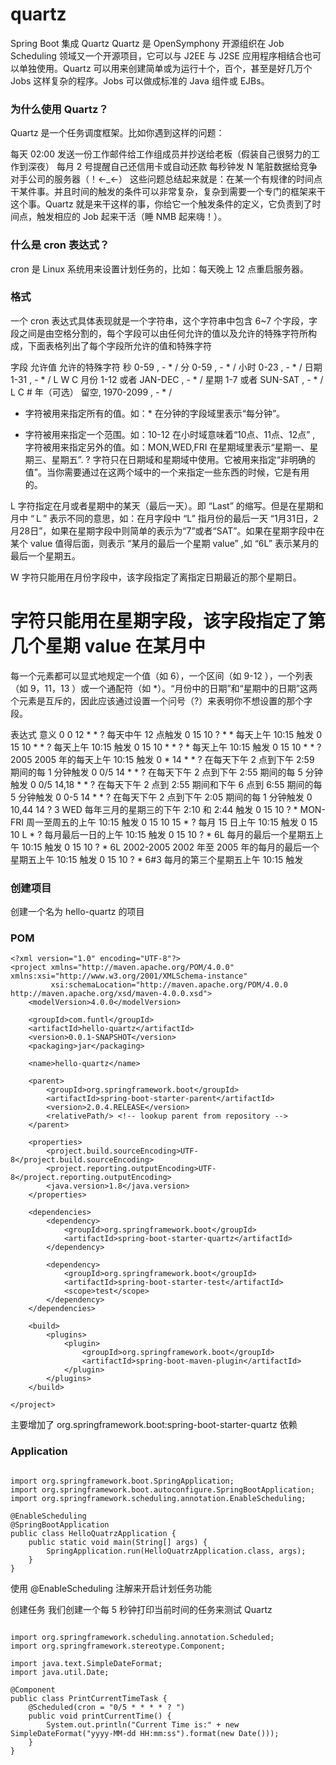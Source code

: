 # quartz
Spring Boot 集成 Quartz
Quartz 是 OpenSymphony 开源组织在 Job Scheduling 领域又一个开源项目，它可以与 J2EE 与 J2SE 应用程序相结合也可以单独使用。Quartz 可以用来创建简单或为运行十个，百个，甚至是好几万个 Jobs 这样复杂的程序。Jobs 可以做成标准的 Java 组件或 EJBs。

### 为什么使用 Quartz？
Quartz 是一个任务调度框架。比如你遇到这样的问题：

每天 02:00 发送一份工作邮件给工作组成员并抄送给老板（假装自己很努力的工作到深夜）
每月 2 号提醒自己还信用卡或自动还款
每秒钟发 N 笔脏数据给竞争对手公司的服务器（！←_←）
这些问题总结起来就是：在某一个有规律的时间点干某件事。并且时间的触发的条件可以非常复杂，复杂到需要一个专门的框架来干这个事。Quartz 就是来干这样的事，你给它一个触发条件的定义，它负责到了时间点，触发相应的 Job 起来干活（睡 NMB 起来嗨！）。

### 什么是 cron 表达式？
cron 是 Linux 系统用来设置计划任务的，比如：每天晚上 12 点重启服务器。

### 格式
一个 cron 表达式具体表现就是一个字符串，这个字符串中包含 6~7 个字段，字段之间是由空格分割的，每个字段可以由任何允许的值以及允许的特殊字符所构成，下面表格列出了每个字段所允许的值和特殊字符

字段	允许值	允许的特殊字符
秒	0-59	, - * /
分	0-59	, - * /
小时	0-23	, - * /
日期	1-31	, - * / L W C
月份	1-12 或者 JAN-DEC	, - * /
星期	1-7 或者 SUN-SAT	, - * / L C #
年（可选）	留空, 1970-2099	, - * /
* 字符被用来指定所有的值。如：* 在分钟的字段域里表示“每分钟”。
- 字符被用来指定一个范围。如：10-12 在小时域意味着“10点、11点、12点”
, 字符被用来指定另外的值。如：MON,WED,FRI 在星期域里表示“星期一、星期三、星期五”.
? 字符只在日期域和星期域中使用。它被用来指定“非明确的值”。当你需要通过在这两个域中的一个来指定一些东西的时候，它是有用的。

L 字符指定在月或者星期中的某天（最后一天）。即 “Last” 的缩写。但是在星期和月中 “Ｌ” 表示不同的意思，如：在月字段中 “L” 指月份的最后一天 “1月31日，2月28日”，如果在星期字段中则简单的表示为“7”或者“SAT”。如果在星期字段中在某个 value 值得后面，则表示 “某月的最后一个星期 value” ,如 “6L” 表示某月的最后一个星期五。

W 字符只能用在月份字段中，该字段指定了离指定日期最近的那个星期日。
# 字符只能用在星期字段，该字段指定了第几个星期 value 在某月中
每一个元素都可以显式地规定一个值（如 6），一个区间（如 9-12 ），一个列表（如 9，11，13 ）或一个通配符（如 *）。“月份中的日期”和“星期中的日期”这两个元素是互斥的，因此应该通过设置一个问号（?）来表明你不想设置的那个字段。

表达式	意义
0 0 12 * * ?	每天中午 12 点触发
0 15 10 ? * *	每天上午 10:15 触发
0 15 10 * * ?	每天上午 10:15 触发
0 15 10 * * ? *	每天上午 10:15 触发
0 15 10 * * ? 2005	2005 年的每天上午 10:15 触发
0 * 14 * * ?	在每天下午 2 点到下午 2:59 期间的每 1 分钟触发
0 0/5 14 * * ?	在每天下午 2 点到下午 2:55 期间的每 5 分钟触发
0 0/5 14,18 * * ?	在每天下午 2 点到 2:55 期间和下午 6 点到 6:55 期间的每 5 分钟触发
0 0-5 14 * * ?	在每天下午 2 点到下午 2:05 期间的每 1 分钟触发
0 10,44 14 ? 3 WED	每年三月的星期三的下午 2:10 和 2:44 触发
0 15 10 ? * MON-FRI	周一至周五的上午 10:15 触发
0 15 10 15 * ?	每月 15 日上午 10:15 触发
0 15 10 L * ?	每月最后一日的上午 10:15 触发
0 15 10 ? * 6L	每月的最后一个星期五上午 10:15 触发
0 15 10 ? * 6L 2002-2005	2002 年至 2005 年的每月的最后一个星期五上午 10:15 触发
0 15 10 ? * 6#3	每月的第三个星期五上午 10:15 触发

### 创建项目
创建一个名为 hello-quartz 的项目

### POM

```
<?xml version="1.0" encoding="UTF-8"?>
<project xmlns="http://maven.apache.org/POM/4.0.0" xmlns:xsi="http://www.w3.org/2001/XMLSchema-instance"
         xsi:schemaLocation="http://maven.apache.org/POM/4.0.0 http://maven.apache.org/xsd/maven-4.0.0.xsd">
    <modelVersion>4.0.0</modelVersion>

    <groupId>com.funtl</groupId>
    <artifactId>hello-quartz</artifactId>
    <version>0.0.1-SNAPSHOT</version>
    <packaging>jar</packaging>

    <name>hello-quartz</name>

    <parent>
        <groupId>org.springframework.boot</groupId>
        <artifactId>spring-boot-starter-parent</artifactId>
        <version>2.0.4.RELEASE</version>
        <relativePath/> <!-- lookup parent from repository -->
    </parent>

    <properties>
        <project.build.sourceEncoding>UTF-8</project.build.sourceEncoding>
        <project.reporting.outputEncoding>UTF-8</project.reporting.outputEncoding>
        <java.version>1.8</java.version>
    </properties>

    <dependencies>
        <dependency>
            <groupId>org.springframework.boot</groupId>
            <artifactId>spring-boot-starter-quartz</artifactId>
        </dependency>

        <dependency>
            <groupId>org.springframework.boot</groupId>
            <artifactId>spring-boot-starter-test</artifactId>
            <scope>test</scope>
        </dependency>
    </dependencies>

    <build>
        <plugins>
            <plugin>
                <groupId>org.springframework.boot</groupId>
                <artifactId>spring-boot-maven-plugin</artifactId>
            </plugin>
        </plugins>
    </build>

</project>
```

主要增加了 org.springframework.boot:spring-boot-starter-quartz 依赖

### Application
```

import org.springframework.boot.SpringApplication;
import org.springframework.boot.autoconfigure.SpringBootApplication;
import org.springframework.scheduling.annotation.EnableScheduling;

@EnableScheduling
@SpringBootApplication
public class HelloQuatrzApplication {
    public static void main(String[] args) {
        SpringApplication.run(HelloQuatrzApplication.class, args);
    }
}

```
使用 @EnableScheduling 注解来开启计划任务功能

创建任务
我们创建一个每 5 秒钟打印当前时间的任务来测试 Quartz

```

import org.springframework.scheduling.annotation.Scheduled;
import org.springframework.stereotype.Component;

import java.text.SimpleDateFormat;
import java.util.Date;

@Component
public class PrintCurrentTimeTask {
    @Scheduled(cron = "0/5 * * * * ? ")
    public void printCurrentTime() {
        System.out.println("Current Time is:" + new SimpleDateFormat("yyyy-MM-dd HH:mm:ss").format(new Date()));
    }
}
```
